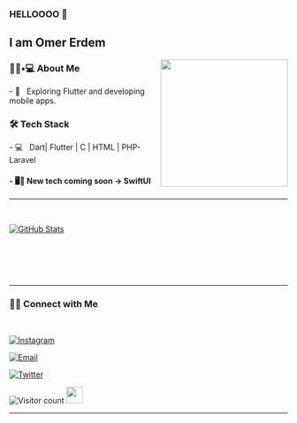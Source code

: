 ### HELLOOOO 👋<h2> I am Omer Erdem</h2>

<img align='right' src="https://media.giphy.com/media/M9gbBd9nbDrOTu1Mqx/giphy.gif" width="230">

<h3> 👨🏻•💻 About Me </h3>
- 🤔 &nbsp; Exploring Flutter and developing mobile apps.

<h3>🛠 Tech Stack</h3>
- 💻 &nbsp; Dart| Flutter | C | HTML | PHP-Laravel
<h4>- 🖥📱 New tech coming soon -> SwiftUI</h4>


<hr>



<br/>

[![ GitHub Stats](https://github-readme-stats.vercel.app/api?username=aydemiromer&show_icons=true)](https://github.com/aydemiromer)

<br/>






<br><br>



<hr>



<h3> 🤝🏻 Connect with Me </h3>

<br>



<p align="center">





<a href="https://www.instagram.com/aydemiromerr/"><img alt="Instagram" src="https://img.shields.io/badge/Instagram-aydemiromerr-black?style=flat-square&logo=instagram"></a>

<a href="mailto:aydemirerdemomer@gmail.com"><img alt="Email" src="https://img.shields.io/badge/Email-aydemirerdemomer@gmail.com-blue?style=flat-square&logo=gmail"></a>

<a href="https://twitter.com/aydemireo"><img alt="Twitter" src="https://img.shields.io/badge/Twitter-aydemireo-blue?style=flat-square&logo=twitter"></a>


</p>





![Visitor count](https://visitor-badge.laobi.icu/badge?page_id=aydemiromer.aydemiromer)   <img src="https://media.giphy.com/media/dxn6fRlTIShoeBr69N/giphy.gif" width="30">





<hr>


